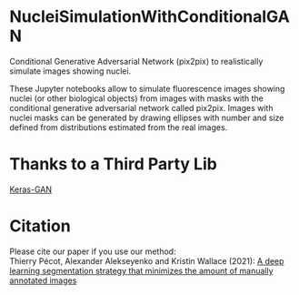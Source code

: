 # NucleiSimulationWithConditionalGAN
Conditional Generative Adversarial Network (pix2pix) to realistically simulate images showing nuclei.

These Jupyter notebooks allow to simulate fluorescence images showing nuclei (or other biological objects) from images with masks with the conditional generative adversarial network called pix2pix. Images with nuclei masks can be generated by drawing ellipses with number and size defined from distributions estimated from the real images.  

# Thanks to a Third Party Lib
[Keras-GAN](https://github.com/eriklindernoren/Keras-GAN)

# Citation
Please cite our paper if you use our method: <br> 
Thierry Pécot, Alexander Alekseyenko and Kristin Wallace (2021): [A deep learning segmentation strategy that minimizes the amount of manually annotated images](https://f1000research.com/articles/10-256)
